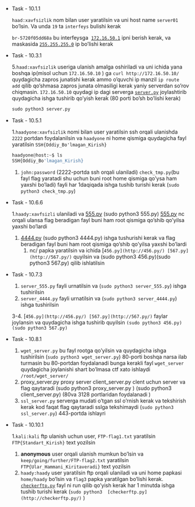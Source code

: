 - Task - 10.1.1
    
    `haad:xavfsizlik` nom bilan user yaratilsin va uni host name `server01` bo’lsin. Va unda `19` ta `interfeys` bulishi kerak  
    
    `br-5720f05dd68a` bu interfeysga  [`172.16.50.1`](http://172.16.50.1/) ipni berish kerak, va maskasida [`255.255.255.0`](http://255.255.255.0/) ip bo’lishi kerak
    
- Task - 10.3.1
    
    5.`haad:xavfsizlik` useriga ulanish amalga oshiriladi va uni ichida yana boshqa ip(misol uchun `172.16.50.10` ) ga `curl http://172.16.50.10/` quydagicha zapros junatishi kerak ammo o’quvchi ip manzil `ip route add` qilib qo’shmasa zapros junata olmasiligi kerak yaniy serverdan so’rov chiqmasin. `172.16.50.10` quydagi ip dagi serverga [`server.py`](http://server.py/) joylashtirib quydagicha ishga tushirib qo’yish kerak (80 porti bo’sh bo’lishi kerak)
    
     
    
    ```python
    sudo python3 server.py
    ```
    
- Task - 10.5.1
    
    1.`haadyone:xavfsizlik` nomi bilan user yaratilsin ssh orqali ulanishda `2222` portdan foydalanilsin va `haadyone` ni home qismiga quydagicha fayl yaratilsin `SSH{Oddiy_Bo'lmagan_Kirish}`
    
    ```python
    haadyone@host:~$ ls
    SSH{Oddiy_Bo'lmagan_Kirish}
    ```
    
    1. `john:password` (2222-portda ssh orqali ulaniladi) `check_tmp.py`(bu fayl flag yaratadi shu uchun buni root home qismiga qo’ysa ham yaxshi bo’ladi) fayli har 1daqiqada ishga tushib turishi kerak (`sudo python3 check_tmp.py`)  
- Task - 10.6.6
    
    1.`haady:xavfsizli` ulaniladi va [555.py](http://555.py) (sudo python3 555.py)   [555.py](http://555.py) nc orqali ulansa flag beradigan fayl buni ham root qismiga qo’shib qo’yilsa yaxshi bo’lardi
    
    1. [4444.py](http://4444.py)  (sudo python3 4444.py) ishga tushurishi kerak va flag beradigan fayl buni ham root qismiga qo’shib qo’yilsa yaxshi bo’lardi
        1. nc/ papka yaratilsin va ichida [`456.py](http://456.py/) [567.py](http://567.py/)` quyilsin va (sudo python3 456.py)(sudo python3 567.py) qilib ishlatilsin  
- Task - 10.7.3
    1. `server_555.py` fayli urnatilsin va  (`sudo python3 server_555.py`) ishga tushirilsin
    2. `server_4444.py` fayli urnatilsin va  (`sudo python3 server_4444.py`) ishga tushirilsin
    
    3-4. [`456.py](http://456.py/) [567.py](http://567.py/)` faylar joylansin va quydagicha ishga tushirib quyilsin `(sudo python3 456.py)(sudo python3 567.py)`  
    
- Task - 10.8.1
    1. `wget_server.py` bu fayl rootga qo’yilsin va quydagicha ishga tushirilsin (`sudo python3 wget_server.py`) 80-porti boshqa narsa ilab turmasin bu 80-portdan foydalanadi bunga kerakli fayl `wget_server`  quydagicha joylanishi shart bo’lmasa ctf xato ishlaydi `/root/wget_server/`
    2. proxy_server.py proxy server  client_server.py  clent uchun server va flag qaytaradi 
(sudo python3 proxy_server.py  ) (sudo python3 client_server.py) (80va 3128 portlaridan foydalanadi )
    3. `ssl_server.py` serverga mudati o’tgan ssl o’rnish kerak va tekshirish kerak kod faqat flag qaytaradi sslga tekshimaydi (`sudo python3 ssl_server.py`) 443-portda ishlayri
- Task - 10.10.1
    
    1.`kali:kali` ftp ulanish uchun user, `FTP-flag1.txt`  yaratilsin `FTP{Standart_Kirish}` text yozilsin
    
    1. **anonymous** user orqali ulanish mumkun bo’lsin va `keep/going/further/FTP-flag2.txt`  yaratilsin `FTP{Ular_Hammani_Kiritaveradi}` text yozilsin
    2. `haady:haady` user yaratilsin ftp orqali ulaniladi va uni home papkasi `home/haady` bo’lsin va `flag3` papka yaratilgan bo’lishi kerak. [`checkerftp.py`](http://checkerftp.py/) fayl ni run qilib qo’yish kerak har 1 minutda ishga tushib turishi kerak (`sudo python3  [checkerftp.py](http://checkerftp.py/)` )